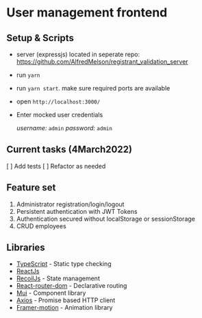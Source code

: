 # User management frontend

## Setup & Scripts

- server (expressjs) located in seperate repo: https://github.com/AlfredMelson/registrant_validation_server
- run `yarn`
- run `yarn start`. make sure required ports are available
- open `http://localhost:3000/`
- Enter mocked user credentials

  _username:_ `admin`
  _password:_ `admin`

## Current tasks (4March2022)

[ ] Add tests
[ ] Refactor as needed

## Feature set

1. Administrator registration/login/logout
2. Persistent authentication with JWT Tokens
3. Authentication secured without localStorage or sessionStorage
4. CRUD employees

## Libraries

- [TypeScript](https://www.typescriptlang.org/) - Static type checking
- [ReactJs](https://reactjs.org/)
- [RecoilJs](https://reactjs.org/) - State management
- [React-router-dom](https://github.com/remix-run/react-router#readme) - Declarative routing
- [Mui](https://mui.com/) - Component library
- [Axios](https://axios-http.com/) - Promise based HTTP client
- [Framer-motion](https://github.com/framer/motion#readme) - Animation library
